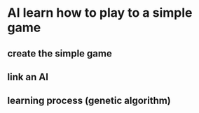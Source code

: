 # AI learn how to play to a simple game

## create the simple game

## link an AI

## learning process (genetic algorithm)

